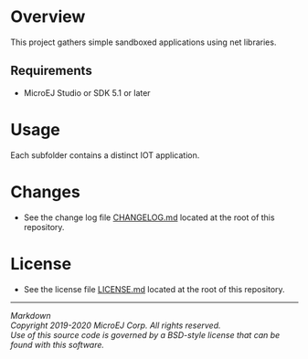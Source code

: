 # Overview

This project gathers simple sandboxed applications using net libraries.

## Requirements

* MicroEJ Studio or SDK 5.1 or later

# Usage

Each subfolder contains a distinct IOT application.

# Changes

- See the change log file [CHANGELOG.md](CHANGELOG.md) located at the root of this repository.

# License

- See the license file [LICENSE.md](LICENSE.md) located at the root of this repository.

---  
_Markdown_   
_Copyright 2019-2020 MicroEJ Corp. All rights reserved._   
_Use of this source code is governed by a BSD-style license that can be found with this software._   